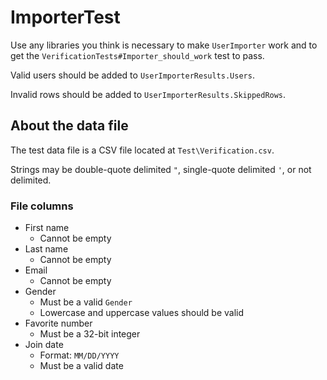 # ImporterTest

Use any libraries you think is necessary to make `UserImporter` work and to get the
`VerificationTests#Importer_should_work` test to pass.

Valid users should be added to `UserImporterResults.Users`.

Invalid rows should be added to `UserImporterResults.SkippedRows`.


## About the data file

The test data file is a CSV file located at `Test\Verification.csv`.

Strings may be double-quote delimited `"`, single-quote delimited `'`, or not delimited.

### File columns

* First name
  * Cannot be empty
* Last name
  * Cannot be empty
* Email
  * Cannot be empty
* Gender
  * Must be a valid `Gender`
  * Lowercase and uppercase values should be valid
* Favorite number
  * Must be a 32-bit integer
* Join date
  * Format: `MM/DD/YYYY`
  * Must be a valid date